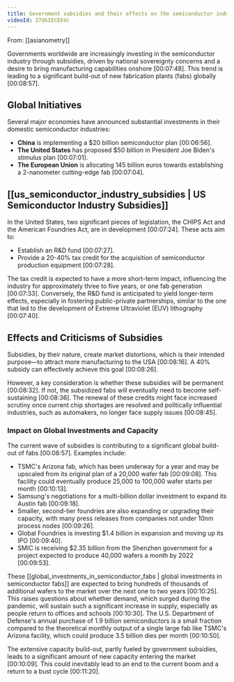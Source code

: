 ```yaml
---
title: Government subsidies and their effects on the semiconductor industry
videoId: Z7QkIECEkVc
---
```


From: [[asianometry]] <br/> 

Governments worldwide are increasingly investing in the semiconductor industry through subsidies, driven by national sovereignty concerns and a desire to bring manufacturing capabilities onshore <a class="yt-timestamp" data-t="00:07:48">[00:07:48]</a>. This trend is leading to a significant build-out of new fabrication plants (fabs) globally <a class="yt-timestamp" data-t="00:08:57">[00:08:57]</a>.

## Global Initiatives

Several major economies have announced substantial investments in their domestic semiconductor industries:
*   **China** is implementing a $20 billion semiconductor plan <a class="yt-timestamp" data-t="00:06:56">[00:06:56]</a>.
*   **The United States** has proposed $50 billion in President Joe Biden's stimulus plan <a class="yt-timestamp" data-t="00:07:01">[00:07:01]</a>.
*   **The European Union** is allocating 145 billion euros towards establishing a 2-nanometer cutting-edge fab <a class="yt-timestamp" data-t="00:07:04">[00:07:04]</a>.

## [[us_semiconductor_industry_subsidies | US Semiconductor Industry Subsidies]]

In the United States, two significant pieces of legislation, the CHIPS Act and the American Foundries Act, are in development <a class="yt-timestamp" data-t="00:07:24">[00:07:24]</a>. These acts aim to:
*   Establish an R&D fund <a class="yt-timestamp" data-t="00:07:27">[00:07:27]</a>.
*   Provide a 20-40% tax credit for the acquisition of semiconductor production equipment <a class="yt-timestamp" data-t="00:07:28">[00:07:28]</a>.

The tax credit is expected to have a more short-term impact, influencing the industry for approximately three to five years, or one fab generation <a class="yt-timestamp" data-t="00:07:33">[00:07:33]</a>. Conversely, the R&D fund is anticipated to yield longer-term effects, especially in fostering public-private partnerships, similar to the one that led to the development of Extreme Ultraviolet (EUV) lithography <a class="yt-timestamp" data-t="00:07:40">[00:07:40]</a>.

## Effects and Criticisms of Subsidies

Subsidies, by their nature, create market distortions, which is their intended purpose—to attract more manufacturing to the USA <a class="yt-timestamp" data-t="00:08:16">[00:08:16]</a>. A 40% subsidy can effectively achieve this goal <a class="yt-timestamp" data-t="00:08:26">[00:08:26]</a>.

However, a key consideration is whether these subsidies will be permanent <a class="yt-timestamp" data-t="00:08:32">[00:08:32]</a>. If not, the subsidized fabs will eventually need to become self-sustaining <a class="yt-timestamp" data-t="00:08:36">[00:08:36]</a>. The renewal of these credits might face increased scrutiny once current chip shortages are resolved and politically influential industries, such as automakers, no longer face supply issues <a class="yt-timestamp" data-t="00:08:45">[00:08:45]</a>.

### Impact on Global Investments and Capacity
The current wave of subsidies is contributing to a significant global build-out of fabs <a class="yt-timestamp" data-t="00:08:57">[00:08:57]</a>. Examples include:
*   TSMC's Arizona fab, which has been underway for a year and may be upscaled from its original plan of a 20,000 wafer fab <a class="yt-timestamp" data-t="00:09:08">[00:09:08]</a>. This facility could eventually produce 25,000 to 100,000 wafer starts per month <a class="yt-timestamp" data-t="00:10:13">[00:10:13]</a>.
*   Samsung's negotiations for a multi-billion dollar investment to expand its Austin fab <a class="yt-timestamp" data-t="00:09:18">[00:09:18]</a>.
*   Smaller, second-tier foundries are also expanding or upgrading their capacity, with many press releases from companies not under 10nm process nodes <a class="yt-timestamp" data-t="00:09:26">[00:09:26]</a>.
*   Global Foundries is investing $1.4 billion in expansion and moving up its IPO <a class="yt-timestamp" data-t="00:09:40">[00:09:40]</a>.
*   SMIC is receiving $2.35 billion from the Shenzhen government for a project expected to produce 40,000 wafers a month by 2022 <a class="yt-timestamp" data-t="00:09:53">[00:09:53]</a>.

These [[global_investments_in_semiconductor_fabs | global investments in semiconductor fabs]] are expected to bring hundreds of thousands of additional wafers to the market over the next one to two years <a class="yt-timestamp" data-t="00:10:25">[00:10:25]</a>. This raises questions about whether demand, which surged during the pandemic, will sustain such a significant increase in supply, especially as people return to offices and schools <a class="yt-timestamp" data-t="00:10:30">[00:10:30]</a>. The U.S. Department of Defense's annual purchase of 1.9 billion semiconductors is a small fraction compared to the theoretical monthly output of a single large fab like TSMC's Arizona facility, which could produce 3.5 billion dies per month <a class="yt-timestamp" data-t="00:10:50">[00:10:50]</a>.

The extensive capacity build-out, partly fueled by government subsidies, leads to a significant amount of new capacity entering the market <a class="yt-timestamp" data-t="00:10:09">[00:10:09]</a>. This could inevitably lead to an end to the current boom and a return to a bust cycle <a class="yt-timestamp" data-t="00:11:20">[00:11:20]</a>.
